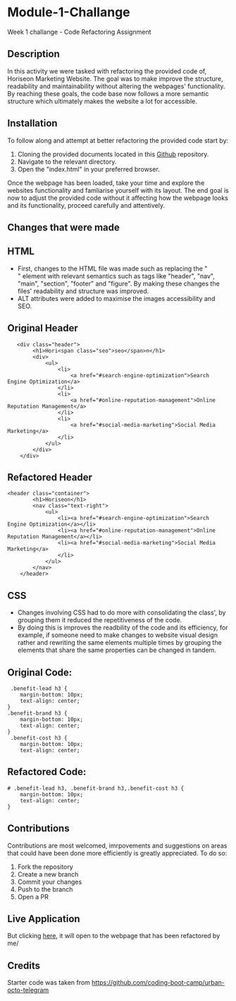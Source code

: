 # Module-1-Challange
Week 1 challange - Code Refactoring Assignment

## Description
In this activity we were tasked with refactoring the provided code of, Horiseon Marketing Website. The goal was to make improve the structure, readability and maintainability without altering the webpages' functionality. By reaching these goals, the code base now follows a more semantic structure which ultimately makes the website a lot for accessible. 

## Installation
To follow along and attempt at better refactoring the provided code start by:
1. Cloning the provided documents located in this <a href="https://github.com/coding-boot-camp/urban-octo-telegram.git">Github</a> repository.
2. Navigate to the relevant directory.
3. Open the "index.html" in your preferred browser.

Once the webpage has been loaded, take your time and explore the websites functionality and famliarise yourself with its layout. The end goal is now to adjust the provided code without it affecting how the webpage looks and its functionality, proceed carefully and attentively.

## Changes that were made

## HTML
- First, changes to the HTML file was made such as replacing the "<div>" element with relevant semantics such as tags like "header", "nav", "main", "section", "footer" and "figure". By making these changes the files' readability and structure was improved.
- ALT attributes were added to maximise the images accessibility and SEO.

## Original Header
```
   <div class="header">
        <h1>Hori<span class="seo">seo</span>n</h1>
        <div>
            <ul>
                <li>
                    <a href="#search-engine-optimization">Search Engine Optimization</a>
                </li>
                <li>
                    <a href="#online-reputation-management">Online Reputation Management</a>
                </li>
                <li>
                    <a href="#social-media-marketing">Social Media Marketing</a>
                </li>
            </ul>
        </div>
    </div>
```
## Refactored Header
```
<header class="container"> 
        <h1>Horiseon</h1>
        <nav class="text-right">
            <ul>
                <li><a href="#search-engine-optimization">Search Engine Optimization</a></li>
                <li><a href="#online-reputation-management">Online Reputation Management</a></li>
                <li><a href="#social-media-marketing">Social Media Marketing</a>
                </li>
            </ul>
        </nav>
    </header>
```
## CSS
- Changes involving CSS had to do more with consolidating the class', by grouping them it reduced the repetitiveness of the code.
- By doing this is improves the readbility of the code and its efficiency, for example, if someone need to make changes to website visual design rather and rewriting the same elements multiple times by grouping the elements that share the same properties can be changed in tandem. 

## Original Code:
```
 .benefit-lead h3 {
    margin-bottom: 10px;
    text-align: center;
}
.benefit-brand h3 {
    margin-bottom: 10px;
    text-align: center;
}
 .benefit-cost h3 {
    margin-bottom: 10px;
    text-align: center;
```
## Refactored Code:
```
# .benefit-lead h3, .benefit-brand h3,.benefit-cost h3 {
    margin-bottom: 10px;
    text-align: center;
}
```
## Contributions
Contributions are most welcomed, imrpovements and suggestions on areas that could have been done more efficiently is greatly appreciated. To do so: 
1. Fork the repository
2. Create a new branch
3. Commit your changes
4. Push to the branch
5. Open a PR

## Live Application
But clicking <a href="https://cbfcuh.github.io/Module-1-Challange/">here</a>, it will open to the webpage that has been refactored by me/

## Credits
Starter code was taken from https://github.com/coding-boot-camp/urban-octo-telegram















